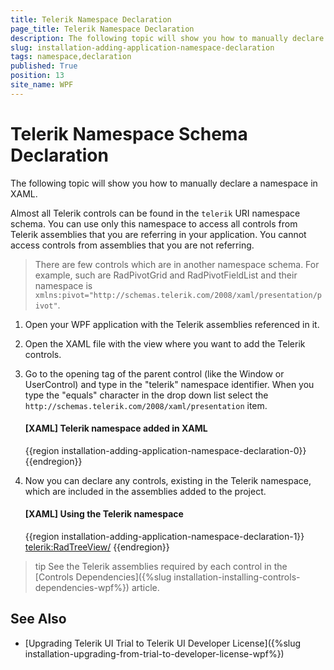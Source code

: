 ```yaml
---
title: Telerik Namespace Declaration
page_title: Telerik Namespace Declaration
description: The following topic will show you how to manually declare a Telerik WPF schema in XAML.
slug: installation-adding-application-namespace-declaration
tags: namespace,declaration
published: True
position: 13
site_name: WPF
---
```


# Telerik Namespace Schema Declaration

The following topic will show you how to manually declare a namespace in XAML.

Almost all Telerik controls can be found in the `telerik` URI namespace schema. You can use only this namespace to access all controls from Telerik assemblies that you are referring in your application. You cannot access controls from assemblies that you are not referring.
        
>There are few controls which are in another namespace schema. For example, such are RadPivotGrid and RadPivotFieldList and their namespace is `xmlns:pivot="http://schemas.telerik.com/2008/xaml/presentation/pivot"`. 
        	
1. Open your WPF application with the Telerik assemblies referenced in it.

2. Open the XAML file with the view where you want to add the Telerik controls.
   	
3. Go to the opening tag of the parent control (like the Window or UserControl) and type in the "telerik" namespace identifier. When you type the "equals" character in the drop down list select the `http://schemas.telerik.com/2008/xaml/presentation` item.    
	
	#### __[XAML] Telerik namespace added in XAML__
	{{region installation-adding-application-namespace-declaration-0}}
		<Window x:Class="WpfApplication1.MainWindow"
				xmlns="http://schemas.microsoft.com/winfx/2006/xaml/presentation"
				xmlns:x="http://schemas.microsoft.com/winfx/2006/xaml"
				xmlns:telerik="http://schemas.telerik.com/2008/xaml/presentation"
				Title="MainWindow" Height="350" Width="525">
			<Grid>
			</Grid>
		</Window>
	{{endregion}}

4. Now you can declare any controls, existing in the Telerik namespace, which are included in the assemblies added to the project.

	#### __[XAML] Using the Telerik namespace__
	{{region installation-adding-application-namespace-declaration-1}}
		<Window x:Class="WpfApplication1.MainWindow"
				xmlns="http://schemas.microsoft.com/winfx/2006/xaml/presentation"
				xmlns:x="http://schemas.microsoft.com/winfx/2006/xaml"
				xmlns:telerik="http://schemas.telerik.com/2008/xaml/presentation"
				Title="MainWindow" Height="350" Width="525">
			<Grid>
				<telerik:RadTreeView/>
			</Grid>
		</Window>
	{{endregion}}

>tip See the Telerik assemblies required by each control in the [Controls Dependencies]({%slug installation-installing-controls-dependencies-wpf%}) article.

## See Also  
* [Upgrading Telerik UI Trial to Telerik UI Developer License]({%slug installation-upgrading-from-trial-to-developer-license-wpf%})
